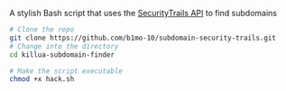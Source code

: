 A stylish Bash script that uses the [SecurityTrails API](https://securitytrails.com/corp/apidocs) to find subdomains

```bash
# Clone the repo
git clone https://github.com/b1mo-10/subdomain-security-trails.git
# Change into the directory
cd killua-subdomain-finder

# Make the script executable
chmod +x hack.sh
